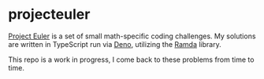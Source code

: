 # projecteuler

[Project Euler](https://projecteuler.net/) is a set of small math-specific coding challenges. My solutions are written in TypeScript run via [Deno](https://deno.land), utilizing the [Ramda](https://ramdajs.com/) library.

This repo is a work in progress, I come back to these problems from time to time.
